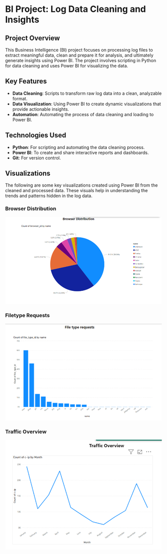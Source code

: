 # BI Project: Log Data Cleaning and Insights

## Project Overview
This Business Intelligence (BI) project focuses on processing log files to extract meaningful data, clean and prepare it for analysis, and ultimately generate insights using Power BI. The project involves scripting in Python for data cleaning and uses Power BI for visualizing the data.

## Key Features
- **Data Cleaning**: Scripts to transform raw log data into a clean, analyzable format.
- **Data Visualization**: Using Power BI to create dynamic visualizations that provide actionable insights.
- **Automation**: Automating the process of data cleaning and loading to Power BI.

## Technologies Used
- **Python**: For scripting and automating the data cleaning process.
- **Power BI**: To create and share interactive reports and dashboards.
- **Git**: For version control.
## Visualizations

The following are some key visualizations created using Power BI from the cleaned and processed data. These visuals help in understanding the trends and patterns hidden in the log data.

### Browser Distribution
![Browser Distribution](https://github.com/Hammad0010/Log-Data-Cleaning-and-Insight-Generation-with-Power-BI/blob/master/docs/Screenshots/browser_distribution.png?raw=true)

### Filetype Requests
![Filetype Requests](https://github.com/Hammad0010/Log-Data-Cleaning-and-Insight-Generation-with-Power-BI/blob/master/docs/Screenshots/filetype_requests.png?raw=true)

### Traffic Overview
![Traffic Overview](https://github.com/Hammad0010/Log-Data-Cleaning-and-Insight-Generation-with-Power-BI/blob/master/docs/Screenshots/traffic_overview.png?raw=true)
